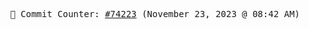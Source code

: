 <p align="center">
    <samp>
        📮 Commit Counter: <a href="https://github.com/Javascript-void0/Javascript-void0/commits/main">#74223</a> (November 23, 2023 @ 08:42 AM)
    </samp>
</p>